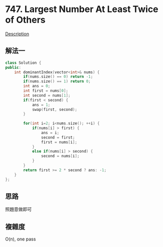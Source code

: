 # 747. Largest Number At Least Twice of Others

[Description](https://leetcode.com/problems/largest-number-at-least-twice-of-others/description/)

## 解法一
```C++
class Solution {
public:
    int dominantIndex(vector<int>& nums) {
        if(nums.size() == 0) return -1;
        if(nums.size() == 1) return 0;
        int ans = 0;
        int first = nums[0];
        int second = nums[1];
        if(first < second) {
            ans = 1;
            swap(first, second);
        }
        
        for(int i=2; i<nums.size(); ++i) {
            if(nums[i] > first) {
                ans = i;
                second = first;
                first = nums[i];
            }
            else if(nums[i] > second) {
                second = nums[i];
            }
        }
        return first >= 2 * second ? ans: -1;
    }
};
```

## 思路
照題意做即可

## 複雜度
O(n), one pass